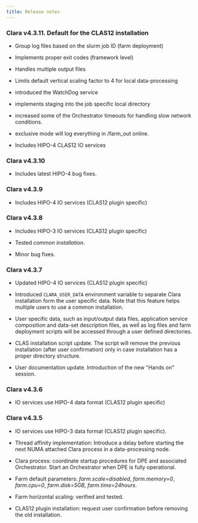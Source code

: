 ```yaml
---
title: Release notes
---
```



### Clara v4.3.11. Default for the CLAS12 installation

- Group log files based on the slurm job ID (farm deployment)

- Implements proper exit codes (framework level)

- Handles multiple output files

- Limits default vertical scaling factor to 4 for local data-processing

- introduced the WatchDog service

- implements staging into the job specific local directory

- increased some of the Orchestrator timeouts for handling slow network conditions.

- exclusive mode will log everything in /farm_out online.

- Includes HIPO-4 CLAS12 IO services


### Clara v4.3.10

- Includes latest HIPO-4 bug fixes.


### Clara v4.3.9

- Includes HIPO-4 IO services (CLAS12 plugin specific)


### Clara v4.3.8

- Includes HIPO-3 IO services (CLAS12 plugin specific)

- Tested *common installation*.

- Minor bug fixes.


### Clara v4.3.7

- Updated HIPO-4 IO services (CLAS12 plugin specific)

- Introduced `CLARA_USER_DATA` environment variable
  to separate Clara installation form the user specific data.
  Note that this feature helps multiple users to use a common installation.

- User specific data, such as input/output data files, application service
  composition and data-set description files, as well as log files and farm
  deployment scripts will be accessed through a user defined directories.

- CLAS installation script update. The script will remove the previous
  installation (after user confirmation) only in case installation has a
  proper directory structure.

- User documentation update. Introduction of the new "Hands on" session.


### Clara v4.3.6

- IO services use HIPO-4 data format (CLAS12 plugin specific)


### Clara v4.3.5

- IO services use HIPO-3 data format (CLAS12 plugin specific).

- Thread affinity implementation:
  Introduce a delay before starting the next NUMA attached Clara process
  in a data-processing node.

- Clara process: coordinate startup procedures
  for DPE and associated Orchestrator.
  Start an Orchestrator when DPE is fully operational.

- Farm default parameters: *farm.scale=disabled*, *farm.memory=0*,
  *farm.cpu=0*, *farm.disk=5GB*, *farm.time=24hours*.

- Farm horizontal scaling: verified and tested.

- CLAS12 plugin installation:
  request user confirmation before removing the old installation.
